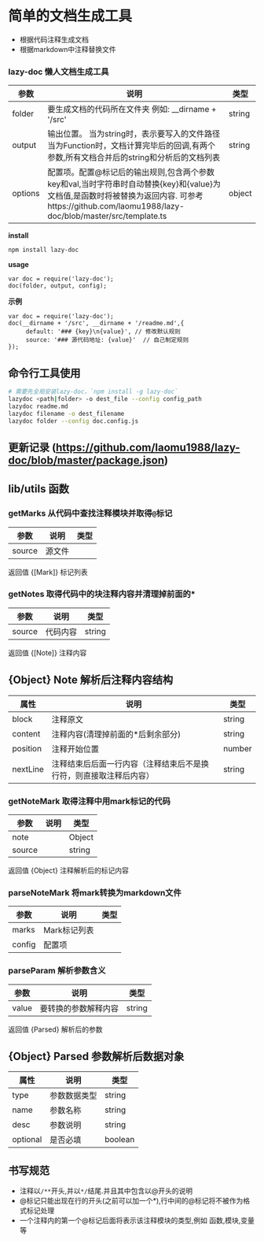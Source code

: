 # 简单的文档生成工具
* 根据代码注释生成文档
* 根据markdown中注释替换文件

<!--@doc src/index.ts-->

###  lazy-doc 懒人文档生成工具
| 参数 | 说明 | 类型 |
| --- | --- | --- |
| folder | 要生成文档的代码所在文件夹          例如: __dirname + '/src' | string |
| output | 输出位置。        当为string时，表示要写入的文件路径        当为Function时，文档计算完毕后的回调,有两个参数,所有文档合并后的string和分析后的文档列表 | string|Function |
| options | 配置项。配置@标记后的输出规则,包含两个参数key和val,当时字符串时自动替换{key}和{value}为文档值,是函数时将被替换为返回内容. 可参考https://github.com/laomu1988/lazy-doc/blob/master/src/template.ts | object |


**install**
```
npm install lazy-doc
```

**usage**
```
var doc = require('lazy-doc');
doc(folder, output, config);
```

**示例**
```
var doc = require('lazy-doc');
doc(__dirname + '/src', __dirname + '/readme.md',{
     default: '### {key}\n{value}', // 修改默认规则
     source: '### 源代码地址: {value}'  // 自己制定规则
});
```

<!--@end-->
<!--@doc bin/lazydoc.js-->
## 命令行工具使用
```sh
# 需要先全局安装lazy-doc，`npm install -g lazy-doc`
lazydoc <path|folder> -o dest_file --config config_path
lazydoc readme.md
lazydoc filename -o dest_filename
lazydoc folder --config doc.config.js
```
<!--@end-->

## 更新记录 (https://github.com/laomu1988/lazy-doc/blob/master/package.json) 

## lib/utils 函数
<!--@doc src/utils.ts-->

###  getMarks 从代码中查找注释模块并取得`@`标记
| 参数 | 说明 | 类型 |
| --- | --- | --- |
| source | 源文件 |  |

返回值  {[Mark]} 标记列表 

###  getNotes 取得代码中的块注释内容并清理掉前面的*
| 参数 | 说明 | 类型 |
| --- | --- | --- |
| source | 代码内容 | string |

返回值  {[Note]} 注释内容 

##  {Object} Note 解析后注释内容结构
| 属性 | 说明 | 类型 |
| --- | --- | --- |
| block | 注释原文 | string |
| content | 注释内容(清理掉前面的*后剩余部分) | string |
| position | 注释开始位置 | number |
| nextLine | 注释结束后后面一行内容（注释结束后不是换行符，则直接取注释后内容） | string |


###  getNoteMark 取得注释中用mark标记的代码
| 参数 | 说明 | 类型 |
| --- | --- | --- |
| note |  | Object |
| source |  | string |

返回值  {Object} 注释解析后的标记内容 

###  parseNoteMark 将mark转换为markdown文件
| 参数 | 说明 | 类型 |
| --- | --- | --- |
| marks | Mark标记列表 |  |
| config | 配置项 |  |


###  parseParam 解析参数含义
| 参数 | 说明 | 类型 |
| --- | --- | --- |
| value | 要转换的参数解释内容 | string |

返回值  {Parsed} 解析后的参数 

##  {Object} Parsed 参数解析后数据对象
| 属性 | 说明 | 类型 |
| --- | --- | --- |
| type | 参数数据类型 | string |
| name | 参数名称 | string |
| desc | 参数说明 | string |
| optional | 是否必填 | boolean |

<!--@end-->

## 书写规范
* 注释以`/**`开头,并以`*/`结尾.并且其中包含以@开头的说明
* @标记只能出现在行的开头(之前可以加一个*),行中间的@标记将不被作为格式标记处理
* 一个注释内的第一个@标记后面将表示该注释模块的类型,例如 函数,模块,变量等